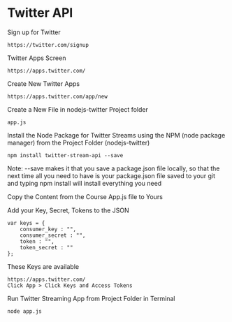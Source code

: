 # Twitter API

Sign up for Twitter
```
https://twitter.com/signup
```

Twitter Apps Screen
```
https://apps.twitter.com/
```

Create New Twitter Apps
```
https://apps.twitter.com/app/new
```

Create a New File in nodejs-twitter Project folder
```
app.js
```

Install the Node Package for Twitter Streams using the NPM (node package manager) from the Project Folder (nodejs-twitter)
```
npm install twitter-stream-api --save
```
Note: --save makes it that you save a package.json file locally, so that the next time all you need to have is your package.json file saved to your git and typing npm install will install everything you need



Copy the Content from the Course App.js file to Yours

Add your Key, Secret, Tokens to the JSON
```
var keys = {
    consumer_key : "",
    consumer_secret : "",
    token : "",
    token_secret : ""
};
```
These Keys are available
```
https://apps.twitter.com/
Click App > Click Keys and Access Tokens
```

Run Twitter Streaming App from Project Folder in Terminal
```
node app.js
```
